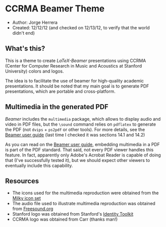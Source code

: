 CCRMA Beamer Theme
==================
- Author:     Jorge Herrera
- Created:    12/12/12 (and checked on 12/13/12, to verify that the world didn't end)

## What's this?

This is a theme to create *LaTeX-Beamer* presentations using CCRMA (Center for Computer Research in Music and Acoustics at Stanford University) colors and logos.

The idea is to facilitate the use of beamer for high-quality academic presentations. It should be noted that my main goal is to generate PDF presentations, which are portable and cross-platform.

## Multimedia in the generated PDF

*Beamer* includes the `multimedia` package, which allows to display audio and video in PDF files, but the `\sound` command  relies on `pdflatex` to generate the PDF (not `dvips` + `ps2pdf` or other tools). For more details, see the [Beamer user guide](http://www.tex.ac.uk/CTAN/macros/latex/contrib/beamer/doc/beameruserguide.pdf) (last time I checked it was sections 14.1 and 14.2)

As you can read on the [Beamer user guide](http://www.tex.ac.uk/CTAN/macros/latex/contrib/beamer/doc/beameruserguide.pdf), embedding multimedia in a PDF is part of the PDF standard. That said, not every PDF viewer handles this feature. In fact, apparently only Adobe's Acrobat Reader is capable of doing that (I've successfully tested it), but we should expect other viewers to eventually include this capability.

## Resources

- The icons used for the multimedia reproduction were obtained from the [Milky icon set](http://www.iconeden.com/icon/milky-a-free-vector-iconset.html)
- The audio file used to illustrate multimedia reproduction was obtained from [Freesound.org](http://www.freesound.org/)
- Stanford logo was obtained from Stanford's [Identity Toolkit](http://identity.stanford.edu/)
- CCRMA logo was obtained from Carr (thanks man!)
